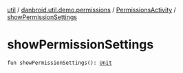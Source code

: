 [util](../../index.md) / [danbroid.util.demo.permissions](../index.md) / [PermissionsActivity](index.md) / [showPermissionSettings](./show-permission-settings.md)

# showPermissionSettings

`fun showPermissionSettings(): `[`Unit`](https://kotlinlang.org/api/latest/jvm/stdlib/kotlin/-unit/index.html)